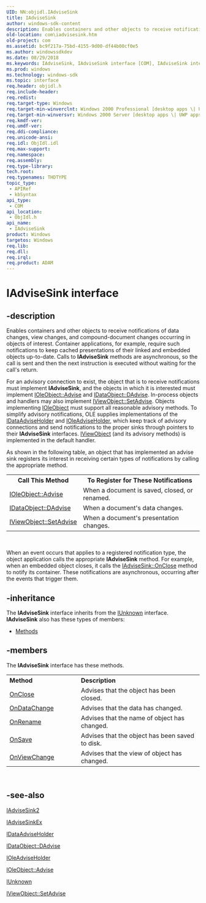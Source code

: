 ```yaml
---
UID: NN:objidl.IAdviseSink
title: IAdviseSink
author: windows-sdk-content
description: Enables containers and other objects to receive notifications of data changes, view changes, and compound-document changes occurring in objects of interest.
old-location: com\iadvisesink.htm
old-project: com
ms.assetid: bc9f217a-75bd-4155-9d00-df44b00cf0e5
ms.author: windowssdkdev
ms.date: 08/29/2018
ms.keywords: IAdviseSink, IAdviseSink interface [COM], IAdviseSink interface [COM],described, _ole_iadvisesink, com.iadvisesink, objidl/IAdviseSink
ms.prod: windows
ms.technology: windows-sdk
ms.topic: interface
req.header: objidl.h
req.include-header: 
req.redist: 
req.target-type: Windows
req.target-min-winverclnt: Windows 2000 Professional [desktop apps \| UWP apps]
req.target-min-winversvr: Windows 2000 Server [desktop apps \| UWP apps]
req.kmdf-ver: 
req.umdf-ver: 
req.ddi-compliance: 
req.unicode-ansi: 
req.idl: ObjIdl.idl
req.max-support: 
req.namespace: 
req.assembly: 
req.type-library: 
tech.root: 
req.typenames: THDTYPE
topic_type:
 - APIRef
 - kbSyntax
api_type:
 - COM
api_location:
 - ObjIdl.h
api_name:
 - IAdviseSink
product: Windows
targetos: Windows
req.lib: 
req.dll: 
req.irql: 
req.product: ADAM
---
```


# IAdviseSink interface


## -description


Enables containers and other objects to receive notifications of data changes, view changes, and compound-document changes occurring in objects of interest. Container applications, for example, require such notifications to keep cached presentations of their linked and embedded objects up-to-date. Calls to <b>IAdviseSink</b> methods are asynchronous, so the call is sent and then the next instruction is executed without waiting for the call's return.

For an advisory connection to exist, the object that is to receive notifications must implement <b>IAdviseSink</b>, and the objects in which it is interested must implement <a href="https://msdn.microsoft.com/6a68c9e9-6e06-4def-89a5-18e184e76a26">IOleObject::Advise</a> and <a href="https://msdn.microsoft.com/be9891d4-aad3-42a0-8c8e-4b86091ff03b">IDataObject::DAdvise</a>. In-process objects and handlers may also implement <a href="https://msdn.microsoft.com/64712679-8454-41fa-9497-f0ab97240a51">IViewObject::SetAdvise</a>. Objects implementing <a href="https://msdn.microsoft.com/58b32c87-39b6-4d64-9174-cf798ed302c2">IOleObject</a> must support all reasonable advisory methods. To simplify advisory notifications, OLE supplies implementations of the <a href="https://msdn.microsoft.com/740a6366-6ab1-4a20-82df-1efdd62211eb">IDataAdviseHolder</a> and <a href="https://msdn.microsoft.com/680afee7-2bee-4d54-ae0b-3e4e0deb622f">IOleAdviseHolder</a>, which keep track of advisory connections and send notifications to the proper sinks through pointers to their <b>IAdviseSink</b> interfaces. <a href="https://msdn.microsoft.com/4310c987-3542-4a59-a6fb-951143001741">IViewObject</a> (and its advisory methods) is implemented in the default handler.

As shown in the following table, an object that has implemented an advise sink registers its interest in receiving certain types of notifications by calling the appropriate method.
<table>
<tr>
<th>Call This Method</th>
<th> To Register for These Notifications</th>
</tr>
<tr>
<td>
<a href="https://msdn.microsoft.com/6a68c9e9-6e06-4def-89a5-18e184e76a26">IOleObject::Advise</a>
</td>
<td>When a document is saved, closed, or renamed.
</td>
</tr>
<tr>
<td>
<a href="https://msdn.microsoft.com/be9891d4-aad3-42a0-8c8e-4b86091ff03b">IDataObject::DAdvise</a>
</td>
<td>When a document's data changes.
</td>
</tr>
<tr>
<td>
<a href="https://msdn.microsoft.com/64712679-8454-41fa-9497-f0ab97240a51">IViewObject::SetAdvise</a>
</td>
<td>When a document's presentation changes.
</td>
</tr>
</table> 

When an event occurs that applies to a registered notification type, the object application calls the appropriate <b>IAdviseSink</b> method. For example, when an embedded object closes, it calls the <a href="https://msdn.microsoft.com/a695c623-4a4e-4f3d-9f12-ee198c0761a9">IAdviseSink::OnClose</a> method to notify its container. These notifications are asynchronous, occurring after the events that trigger them.


## -inheritance

The <b xmlns:loc="http://microsoft.com/wdcml/l10n">IAdviseSink</b> interface inherits from the <a href="iunknown.htm">IUnknown</a> interface. <b>IAdviseSink</b> also has these types of members:
<ul>
<li><a href="https://docs.microsoft.com/">Methods</a></li>
</ul>

## -members

The <b>IAdviseSink</b> interface has these methods.
<table class="members" id="memberListMethods">
<tr>
<th align="left" width="37%">Method</th>
<th align="left" width="63%">Description</th>
</tr>
<tr data="declared;">
<td align="left" width="37%">
<a href="https://msdn.microsoft.com/a695c623-4a4e-4f3d-9f12-ee198c0761a9">OnClose</a>
</td>
<td align="left" width="63%">
Advises that the object has been closed.

</td>
</tr>
<tr data="declared;">
<td align="left" width="37%">
<a href="https://msdn.microsoft.com/834a5328-3a1f-4edb-aad0-be8ab87acb04">OnDataChange</a>
</td>
<td align="left" width="63%">
Advises that the data has changed.

</td>
</tr>
<tr data="declared;">
<td align="left" width="37%">
<a href="https://msdn.microsoft.com/ec9926fb-d69e-430c-b67d-24c52d806bb5">OnRename</a>
</td>
<td align="left" width="63%">
Advises that the name of object has changed.

</td>
</tr>
<tr data="declared;">
<td align="left" width="37%">
<a href="https://msdn.microsoft.com/26da5e16-5790-49c0-ba63-5feee49cd4c6">OnSave</a>
</td>
<td align="left" width="63%">
Advises that the object has been saved to disk.

</td>
</tr>
<tr data="declared;">
<td align="left" width="37%">
<a href="https://msdn.microsoft.com/f2cb3a5b-826b-428a-9e92-e5d08880bddc">OnViewChange</a>
</td>
<td align="left" width="63%">
Advises that the view of object has changed.

</td>
</tr>
</table> 


## -see-also




<a href="https://msdn.microsoft.com/80f55377-8a1e-42b1-8fe0-5896620c8062">IAdviseSink2</a>



<a href="https://msdn.microsoft.com/d1a52353-dd86-4083-9dbc-3a6f363a1a57">IAdviseSinkEx</a>



<a href="https://msdn.microsoft.com/740a6366-6ab1-4a20-82df-1efdd62211eb">IDataAdviseHolder</a>



<a href="https://msdn.microsoft.com/be9891d4-aad3-42a0-8c8e-4b86091ff03b">IDataObject::DAdvise</a>



<a href="https://msdn.microsoft.com/680afee7-2bee-4d54-ae0b-3e4e0deb622f">IOleAdviseHolder</a>



<a href="https://msdn.microsoft.com/6a68c9e9-6e06-4def-89a5-18e184e76a26">IOleObject::Advise</a>



<a href="https://msdn.microsoft.com/33f1d79a-33fc-4ce5-a372-e08bda378332">IUnknown</a>



<a href="https://msdn.microsoft.com/64712679-8454-41fa-9497-f0ab97240a51">IViewObject::SetAdvise</a>
 

 

